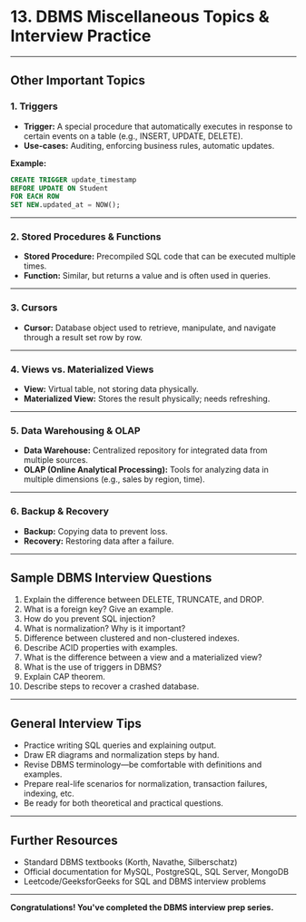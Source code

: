 # 13. DBMS Miscellaneous Topics & Interview Practice

---

## Other Important Topics

### 1. Triggers

- **Trigger:** A special procedure that automatically executes in response to certain events on a table (e.g., INSERT, UPDATE, DELETE).
- **Use-cases:** Auditing, enforcing business rules, automatic updates.

**Example:**
```sql
CREATE TRIGGER update_timestamp
BEFORE UPDATE ON Student
FOR EACH ROW
SET NEW.updated_at = NOW();
```

---

### 2. Stored Procedures & Functions

- **Stored Procedure:** Precompiled SQL code that can be executed multiple times.
- **Function:** Similar, but returns a value and is often used in queries.

---

### 3. Cursors

- **Cursor:** Database object used to retrieve, manipulate, and navigate through a result set row by row.

---

### 4. Views vs. Materialized Views

- **View:** Virtual table, not storing data physically.
- **Materialized View:** Stores the result physically; needs refreshing.

---

### 5. Data Warehousing & OLAP

- **Data Warehouse:** Centralized repository for integrated data from multiple sources.
- **OLAP (Online Analytical Processing):** Tools for analyzing data in multiple dimensions (e.g., sales by region, time).

---

### 6. Backup & Recovery

- **Backup:** Copying data to prevent loss.
- **Recovery:** Restoring data after a failure.

---

## Sample DBMS Interview Questions

1. Explain the difference between DELETE, TRUNCATE, and DROP.
2. What is a foreign key? Give an example.
3. How do you prevent SQL injection?
4. What is normalization? Why is it important?
5. Difference between clustered and non-clustered indexes.
6. Describe ACID properties with examples.
7. What is the difference between a view and a materialized view?
8. What is the use of triggers in DBMS?
9. Explain CAP theorem.
10. Describe steps to recover a crashed database.

---

## General Interview Tips

- Practice writing SQL queries and explaining output.
- Draw ER diagrams and normalization steps by hand.
- Revise DBMS terminology—be comfortable with definitions and examples.
- Prepare real-life scenarios for normalization, transaction failures, indexing, etc.
- Be ready for both theoretical and practical questions.

---

## Further Resources

- Standard DBMS textbooks (Korth, Navathe, Silberschatz)
- Official documentation for MySQL, PostgreSQL, SQL Server, MongoDB
- Leetcode/GeeksforGeeks for SQL and DBMS interview problems

---

**Congratulations! You've completed the DBMS interview prep series.**
